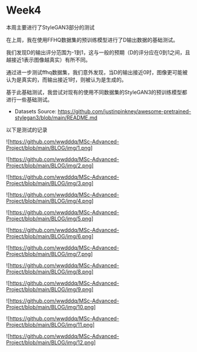 # Week4
本周主要进行了StyleGAN3部分的测试

在上周，我在使用FFHQ数据集的预训练模型进行了D输出数据的基础测试。

我们发现D的输出评分范围为-1到1，这与一般的预期（D的评分应在0到1之间，且越接近1表示图像越真实）有所不同。

通过进一步测试ffhq数据集，我们意外发现，当D的输出接近0时，图像更可能被认为是真实的，而输出接近1时，则被认为是生成的。

基于此基础测试，我尝试对现有的使用不同数据集的StyleGAN3的预训练模型都进行一些基础测试。
- Datasets Source: https://github.com/justinpinkney/awesome-pretrained-stylegan3/blob/main/README.md

以下是测试的记录

![https://github.com/wwdddq/MSc-Advanced-Project/blob/main/BLOG/img/1.png]

![https://github.com/wwdddq/MSc-Advanced-Project/blob/main/BLOG/img/2.png]

![https://github.com/wwdddq/MSc-Advanced-Project/blob/main/BLOG/img/3.png]

![https://github.com/wwdddq/MSc-Advanced-Project/blob/main/BLOG/img/4.png]

![https://github.com/wwdddq/MSc-Advanced-Project/blob/main/BLOG/img/5.png]

![https://github.com/wwdddq/MSc-Advanced-Project/blob/main/BLOG/img/6.png]

![https://github.com/wwdddq/MSc-Advanced-Project/blob/main/BLOG/img/7.png]

![https://github.com/wwdddq/MSc-Advanced-Project/blob/main/BLOG/img/8.png]

![https://github.com/wwdddq/MSc-Advanced-Project/blob/main/BLOG/img/9.png]

![https://github.com/wwdddq/MSc-Advanced-Project/blob/main/BLOG/img/10.png]

![https://github.com/wwdddq/MSc-Advanced-Project/blob/main/BLOG/img/11.png]

![https://github.com/wwdddq/MSc-Advanced-Project/blob/main/BLOG/img/12.png]
